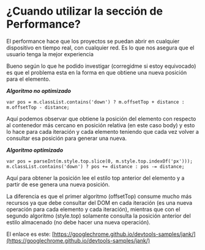 # ¿Cuando utilizar la sección de Performance?

El performance hace que los proyectos se puedan abrir en cualquier dispositivo en tiempo real, con cualquier red. Es lo que nos asegura que el usuario tenga la mejor experiencia


Bueno según lo que he podido investigar (corregidme si estoy equivocado) es que el problema esta en la forma en que obtiene una nueva posición para el elemento.

**_Algoritmo no optimizado_**

```
var pos = m.classList.contains('down') ? m.offsetTop + distance : m.offsetTop - distance;
```

Aquí podemos observar que obtiene la posición del elemento con respecto al contenedor más cercano en posición relativa (en este caso body) y esto lo hace para cada iteración y cada elemento teniendo que cada vez volver a consultar esa posición para generar una nueva.

**_Algoritmo optimizado_**

```
var pos = parseInt(m.style.top.slice(0, m.style.top.indexOf('px')));
m.classList.contains('down') ? pos += distance : pos -= distance;
```

Aquí para obtener la posición lee el estilo top anterior del elemento y a partir de ese genera una nueva posición.

La diferencia es que el primer algoritmo (offsetTop) consume mucho más recursos ya que debe consultar del DOM en cada iteración (es una nueva operación para cada elemento y cada iteración), mientras que con el segundo algoritmo (style.top) solamente consulta la posición anterior del estilo almacenado (no debe hacer una nueva operación).



El enlace es este: [https://googlechrome.github.io/devtools-samples/jank/](https://googlechrome.github.io/devtools-samples/jank/)

